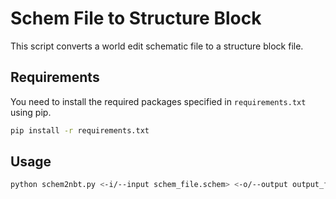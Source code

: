 # Schem File to Structure Block

This script converts a world edit schematic file to a structure block file.

## Requirements

You need to install the required packages specified in `requirements.txt` using pip.

```sh
pip install -r requirements.txt
```

## Usage

```sh
python schem2nbt.py <-i/--input schem_file.schem> <-o/--output output_file.nbt>
```
